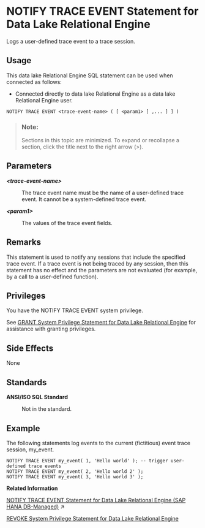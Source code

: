 <!-- loio8171e4fe6ce21014b5a9e34baa895aac -->

# NOTIFY TRACE EVENT Statement for Data Lake Relational Engine

Logs a user-defined trace event to a trace session.



<a name="loio8171e4fe6ce21014b5a9e34baa895aac__section_azh_5fj_znb"/>

## Usage

This data lake Relational Engine SQL statement can be used when connected as follows:

-   Connected directly to data lake Relational Engine as a data lake Relational Engine user.



```
NOTIFY TRACE EVENT <trace-event-name> ( [ <param1> [ ,... ] ] )
```



> ### Note:  
> Sections in this topic are minimized. To expand or recollapse a section, click the title next to the right arrow \(*\>*\).



<a name="loio8171e4fe6ce21014b5a9e34baa895aac__notify_trace_event_parameters1"/>

## Parameters


<dl class="glossary">
<dt><b>

*<trace-event-name\>* 

</b></dt>
<dd>

The trace event name must be the name of a user-defined trace event. It cannot be a system-defined trace event.



</dd><dt><b>

*<param1\>* 

</b></dt>
<dd>

The values of the trace event fields.



</dd>
</dl>



<a name="loio8171e4fe6ce21014b5a9e34baa895aac__notify_trace_event_remarks1"/>

## Remarks

This statement is used to notify any sessions that include the specified trace event. If a trace event is not being traced by any session, then this statement has no effect and the parameters are not evaluated \(for example, by a call to a user-defined function\).



<a name="loio8171e4fe6ce21014b5a9e34baa895aac__notify_trace_event_priv1"/>

## Privileges

You have the NOTIFY TRACE EVENT system privilege.

See [GRANT System Privilege Statement for Data Lake Relational Engine](grant-system-privilege-statement-for-data-lake-relational-engine-a3dfcb0.md) for assistance with granting privileges.



<a name="loio8171e4fe6ce21014b5a9e34baa895aac__notify_trace_event_side_effects1"/>

## Side Effects

None



<a name="loio8171e4fe6ce21014b5a9e34baa895aac__notify_trace_event_standards1"/>

## Standards


<dl>
<dt><b>

ANSI/ISO SQL Standard

</b></dt>
<dd>

Not in the standard.



</dd>
</dl>



## Example

The following statements log events to the current \(fictitious\) event trace session, my\_event.

```
NOTIFY TRACE EVENT my_event( 1, 'Hello world' ); -- trigger user-defined trace events
NOTIFY TRACE EVENT my_event( 2, 'Hello world 2' );
NOTIFY TRACE EVENT my_event( 3, 'Hello world 3' );
```

**Related Information**  


[NOTIFY TRACE EVENT Statement for Data Lake Relational Engine (SAP HANA DB-Managed)](https://help.sap.com/viewer/a898e08b84f21015969fa437e89860c8/2024_3_QRC/en-US/e3c01f5594f0442daf8275954bc2bb57.html "Logs a user-defined trace event to a trace session.") :arrow_upper_right:

[REVOKE System Privilege Statement for Data Lake Relational Engine](revoke-system-privilege-statement-for-data-lake-relational-engine-a3eadda.md "Removes specific system privileges from specific users and the right to administer the privilege.")

